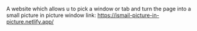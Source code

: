 A website which allows u to pick a window or tab and turn the page into a small picture in picture window
link: https://ismail-picture-in-picture.netlify.app/
